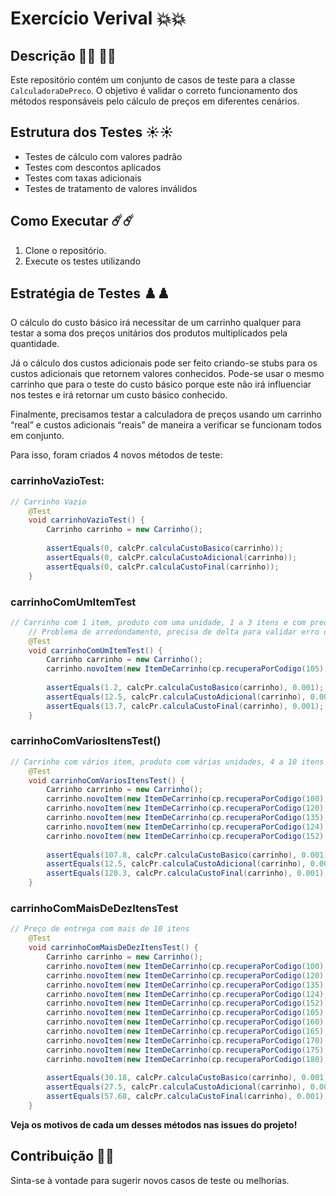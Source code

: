 ﻿# Exercício Verival 💥💥

## Descrição 👩‍💻 👩‍💻

Este repositório contém um conjunto de casos de teste para a classe `CalculadoraDePreco`. O objetivo é validar o correto funcionamento dos métodos responsáveis pelo cálculo de preços em diferentes cenários.

## Estrutura dos Testes ☀️☀️ 

- Testes de cálculo com valores padrão
- Testes com descontos aplicados
- Testes com taxas adicionais
- Testes de tratamento de valores inválidos

## Como Executar ☄️☄️

1. Clone o repositório.
2. Execute os testes utilizando 

## Estratégia de Testes ♟️♟️

O cálculo do custo básico irá necessitar de um carrinho qualquer para testar a soma dos preços unitários dos produtos multiplicados pela quantidade.

Já o cálculo dos custos adicionais pode ser feito criando-se stubs para os custos adicionais que retornem valores conhecidos. Pode-se usar o mesmo carrinho que para o teste do custo básico porque este não irá influenciar nos testes e irá retornar um custo básico conhecido.

Finalmente, precisamos testar a calculadora de preços usando um carrinho “real” e custos adicionais “reais” de maneira a verificar se funcionam todos em conjunto.

Para isso, foram criados 4 novos métodos de teste:

### carrinhoVazioTest:

```java
// Carrinho Vazio
    @Test
    void carrinhoVazioTest() {
        Carrinho carrinho = new Carrinho();
        
        assertEquals(0, calcPr.calculaCustoBasico(carrinho));
        assertEquals(0, calcPr.calculaCustoAdicional(carrinho));
        assertEquals(0, calcPr.calculaCustoFinal(carrinho));
    }
```

### carrinhoComUmItemTest

```java
// Carrinho com 1 item, produto com uma unidade, 1 a 3 itens e com preco em dolar
    // Problema de arredondamento, precisa de delta para validar erro de aproximacao
    @Test
    void carrinhoComUmItemTest() {
        Carrinho carrinho = new Carrinho();
        carrinho.novoItem(new ItemDeCarrinho(cp.recuperaPorCodigo(105), 1));
        
        assertEquals(1.2, calcPr.calculaCustoBasico(carrinho), 0.001);
        assertEquals(12.5, calcPr.calculaCustoAdicional(carrinho), 0.001);
        assertEquals(13.7, calcPr.calculaCustoFinal(carrinho), 0.001);
    }
```

### carrinhoComVariosItensTest()

```java
// Carrinho com vários item, produto com várias unidades, 4 a 10 itens e sem preço em dólar
    @Test
    void carrinhoComVariosItensTest() {
        Carrinho carrinho = new Carrinho();
        carrinho.novoItem(new ItemDeCarrinho(cp.recuperaPorCodigo(100), 10));
        carrinho.novoItem(new ItemDeCarrinho(cp.recuperaPorCodigo(120), 10));
        carrinho.novoItem(new ItemDeCarrinho(cp.recuperaPorCodigo(135), 5));
        carrinho.novoItem(new ItemDeCarrinho(cp.recuperaPorCodigo(124), 10));
        carrinho.novoItem(new ItemDeCarrinho(cp.recuperaPorCodigo(152), 10));
        
        assertEquals(107.8, calcPr.calculaCustoBasico(carrinho), 0.001);
        assertEquals(12.5, calcPr.calculaCustoAdicional(carrinho), 0.001);
        assertEquals(120.3, calcPr.calculaCustoFinal(carrinho), 0.001);
    }
```

### carrinhoComMaisDeDezItensTest

```java
// Preço de entrega com mais de 10 itens
    @Test
    void carrinhoComMaisDeDezItensTest() {
        Carrinho carrinho = new Carrinho();
        carrinho.novoItem(new ItemDeCarrinho(cp.recuperaPorCodigo(100), 1));
        carrinho.novoItem(new ItemDeCarrinho(cp.recuperaPorCodigo(120), 1));
        carrinho.novoItem(new ItemDeCarrinho(cp.recuperaPorCodigo(135), 1));
        carrinho.novoItem(new ItemDeCarrinho(cp.recuperaPorCodigo(124), 1));
        carrinho.novoItem(new ItemDeCarrinho(cp.recuperaPorCodigo(152), 1));
        carrinho.novoItem(new ItemDeCarrinho(cp.recuperaPorCodigo(105), 1));
        carrinho.novoItem(new ItemDeCarrinho(cp.recuperaPorCodigo(160), 1));
        carrinho.novoItem(new ItemDeCarrinho(cp.recuperaPorCodigo(165), 1));
        carrinho.novoItem(new ItemDeCarrinho(cp.recuperaPorCodigo(170), 1));
        carrinho.novoItem(new ItemDeCarrinho(cp.recuperaPorCodigo(175), 1));
        carrinho.novoItem(new ItemDeCarrinho(cp.recuperaPorCodigo(180), 1));
        
        assertEquals(30.18, calcPr.calculaCustoBasico(carrinho), 0.001);
        assertEquals(27.5, calcPr.calculaCustoAdicional(carrinho), 0.001);
        assertEquals(57.68, calcPr.calculaCustoFinal(carrinho), 0.001);
    }
```

**Veja os motivos de cada um desses métodos nas issues do projeto!**


## Contribuição 🚦🚦

Sinta-se à vontade para sugerir novos casos de teste ou melhorias.

